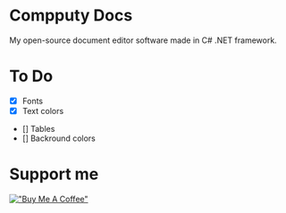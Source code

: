 # Compputy Docs
My open-source document editor software made in C# .NET framework.

# To Do

- [x] Fonts
- [x] Text colors
- [] Tables
- [] Backround colors

# Support me
[!["Buy Me A Coffee"](https://www.buymeacoffee.com/assets/img/custom_images/orange_img.png)](https://www.buymeacoffee.com/petertill)
